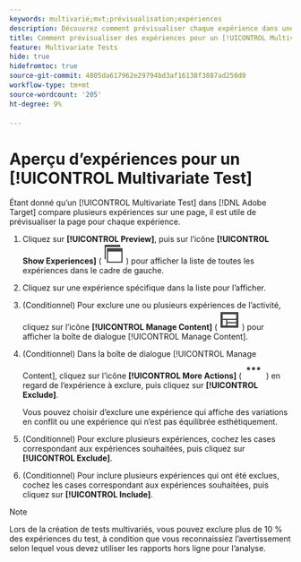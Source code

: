 ```yaml
---
keywords: multivarié;mvt;prévisualisation;expériences
description: Découvrez comment prévisualiser chaque expérience dans une activité [!UICONTROL Multivariate Test] (MVT) à l’ [!DNL Adobe Target]  du [!UICONTROL Visual Experience Composer] (VEC).
title: Comment prévisualiser des expériences pour un [!UICONTROL Multivariate Test] (MVT) ?
feature: Multivariate Tests
hide: true
hidefromtoc: true
source-git-commit: 4805da617962e29794bd3af16138f3887ad250d0
workflow-type: tm+mt
source-wordcount: '205'
ht-degree: 9%

---
```


# Aperçu d’expériences pour un [!UICONTROL Multivariate Test]

Étant donné qu’un [!UICONTROL Multivariate Test] dans [!DNL Adobe Target] compare plusieurs expériences sur une page, il est utile de prévisualiser la page pour chaque expérience.

1. Cliquez sur **[!UICONTROL Preview]**, puis sur l’icône **[!UICONTROL Show Experiences]** ( ![icône Afficher les expériences](/help/main/assets/icons/WebPages.svg) ) pour afficher la liste de toutes les expériences dans le cadre de gauche.

1. Cliquez sur une expérience spécifique dans la liste pour l’afficher.

1. (Conditionnel) Pour exclure une ou plusieurs expériences de l’activité, cliquez sur l’icône **[!UICONTROL Manage Content]** ( ![icône Gérer le contenu](/help/main/assets/icons/Experience.svg) ) pour afficher la boîte de dialogue [!UICONTROL Manage Content].

1. (Conditionnel) Dans la boîte de dialogue [!UICONTROL Manage Content], cliquez sur l’icône **[!UICONTROL More Actions]** ( ![icône Autres actions](/help/main/assets/icons/MoreSmallList.svg) ) en regard de l’expérience à exclure, puis cliquez sur **[!UICONTROL Exclude]**.

   Vous pouvez choisir d’exclure une expérience qui affiche des variations en conflit ou une expérience qui n’est pas équilibrée esthétiquement.

1. (Conditionnel) Pour exclure plusieurs expériences, cochez les cases correspondant aux expériences souhaitées, puis cliquez sur **[!UICONTROL Exclude]**.

1. (Conditionnel) Pour inclure plusieurs expériences qui ont été exclues, cochez les cases correspondant aux expériences souhaitées, puis cliquez sur **[!UICONTROL Include]**.

>[!NOTE]
>
>Lors de la création de tests multivariés, vous pouvez exclure plus de 10 % des expériences du test, à condition que vous reconnaissiez l’avertissement selon lequel vous devez utiliser les rapports hors ligne pour l’analyse.

